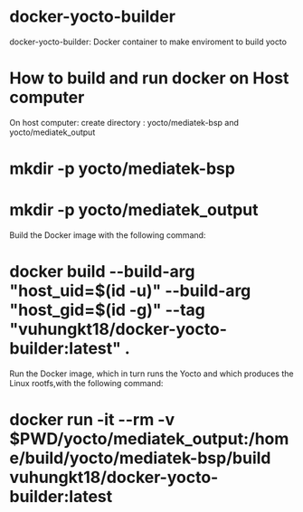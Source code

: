 # docker-yocto-builder
docker-yocto-builder: Docker container to make enviroment to build yocto

# How to build and run docker on Host computer
On host computer: create directory : yocto/mediatek-bsp and yocto/mediatek_output
# mkdir -p yocto/mediatek-bsp
# mkdir -p yocto/mediatek_output

Build the Docker image with the following command:
# docker build --build-arg "host_uid=$(id -u)" --build-arg "host_gid=$(id -g)" --tag "vuhungkt18/docker-yocto-builder:latest" .
Run the Docker image, which in turn runs the Yocto and which produces the Linux rootfs,with the following command:
# docker run -it --rm -v $PWD/yocto/mediatek_output:/home/build/yocto/mediatek-bsp/build vuhungkt18/docker-yocto-builder:latest
